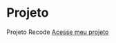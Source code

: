 # Projeto
 Projeto Recode
 <a href="https://projeto-recode-pi.vercel.app/" target="_blank">Acesse meu projeto</a>
